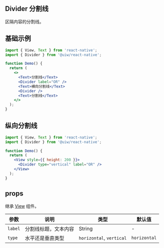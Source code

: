 Divider 分割线
---

区隔内容的分割线。

## 基础示例

```jsx
import { View, Text } from 'react-native';
import { Divider } from '@uiw/react-native';

function Demo() {
  return (
    <>
      <Text>分割线</Text>
      <Divider label="OR" />
      <Text>横向分割线</Text>
      <Divider />
      <Text>分割线</Text>
    </>
  );
}
```

## 纵向分割线

```jsx
import { View, Text } from 'react-native';
import { Divider } from '@uiw/react-native';

function Demo() {
  return (
    <View style={{ height: 200 }}>
      <Divider type="vertical" label="OR" />
    </View>
  );
}
```

## props

继承 [View](https://facebook.github.io/react-native/docs/view#props) 组件。

| 参数 | 说明 | 类型 | 默认值 |
|------|------|-----|------|
| `label` | 分割线标题，文本内容 | String | - |
| `type` | 水平还是垂直类型 | `horizontal`, `vertical` | `horizontal` |